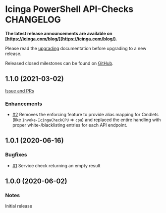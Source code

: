 # Icinga PowerShell API-Checks CHANGELOG

**The latest release announcements are available on [https://icinga.com/blog/](https://icinga.com/blog/).**

Please read the [upgrading](30-Upgrading-API-Checks.md) documentation before upgrading to a new release.

Released closed milestones can be found on [GitHub](https://github.com/Icinga/icinga-powershell-apichecks/milestones?state=closed).

## 1.1.0 (2021-03-02)

[Issue and PRs](https://github.com/Icinga/icinga-powershell-apichecks/milestone/2?closed=1)

### Enhancements

* [#2](https://github.com/Icinga/icinga-powershell-apichecks/pull/2) Removes the enforcing feature to provide alias mapping for Cmdlets (like `Invoke-IcingaCheckCPU` => `cpu`) and replaced the entire handling with proper white-/blacklisting entries for each API endpoint.

## 1.0.1 (2020-06-16)

### Bugfixes

* [#1](https://github.com/Icinga/icinga-powershell-apichecks/issues/1) Service check returning an empty result

## 1.0.0 (2020-06-02)

### Notes

Initial release
